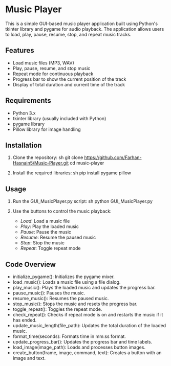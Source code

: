 # Music Player

This is a simple GUI-based music player application built using Python's tkinter library and pygame for audio playback. The application allows users to load, play, pause, resume, stop, and repeat music tracks.

## Features

- Load music files (MP3, WAV)
- Play, pause, resume, and stop music
- Repeat mode for continuous playback
- Progress bar to show the current position of the track
- Display of total duration and current time of the track

## Requirements

- Python 3.x
- tkinter library (usually included with Python)
- pygame library
- Pillow library for image handling

## Installation

1. Clone the repository:
    sh
    git clone https://github.com/Farhan-Hasnain5/Music-Player.git
    cd music-player
    

2. Install the required libraries:
    sh
    pip install pygame pillow
    

## Usage

1. Run the GUI_MusicPlayer.py script:
    sh
    python GUI_MusicPlayer.py
    

2. Use the buttons to control the music playback:
    - *Load*: Load a music file
    - *Play*: Play the loaded music
    - *Pause*: Pause the music
    - *Resume*: Resume the paused music
    - *Stop*: Stop the music
    - *Repeat*: Toggle repeat mode

## Code Overview

- initialize_pygame(): Initializes the pygame mixer.
- load_music(): Loads a music file using a file dialog.
- play_music(): Plays the loaded music and updates the progress bar.
- pause_music(): Pauses the music.
- resume_music(): Resumes the paused music.
- stop_music(): Stops the music and resets the progress bar.
- toggle_repeat(): Toggles the repeat mode.
- check_repeat(): Checks if repeat mode is on and restarts the music if it has ended.
- update_music_length(file_path): Updates the total duration of the loaded music.
- format_time(seconds): Formats time in mm:ss format.
- update_progress_bar(): Updates the progress bar and time labels.
- load_image(image_path): Loads and processes button images.
- create_button(frame, image, command, text): Creates a button with an image and text.
